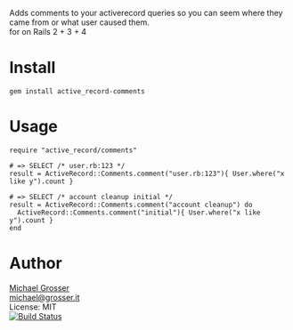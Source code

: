 Adds comments to your activerecord queries so you can seem where they came from or what user caused them.<br/>
for on Rails 2 + 3 + 4

Install
=======

    gem install active_record-comments

Usage
=====

    require "active_record/comments"

    # => SELECT /* user.rb:123 */
    result = ActiveRecord::Comments.comment("user.rb:123"){ User.where("x like y").count }

    # => SELECT /* account cleanup initial */
    result = ActiveRecord::Comments.comment("account cleanup") do
      ActiveRecord::Comments.comment("initial"){ User.where("x like y").count }
    end

Author
======
[Michael Grosser](http://grosser.it)<br/>
michael@grosser.it<br/>
License: MIT<br/>
[![Build Status](https://travis-ci.org/grosser/active_record-comments.png)](https://travis-ci.org/grosser/active_record-comments)
